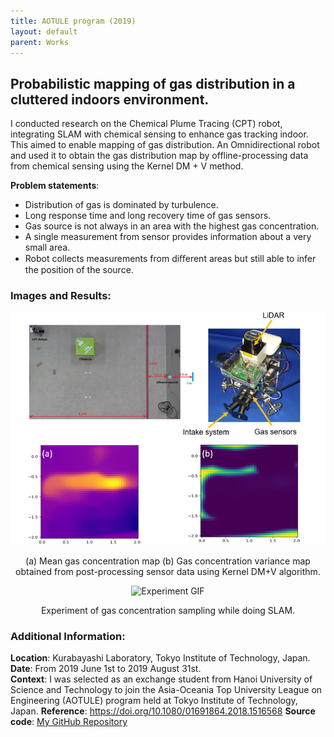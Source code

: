```yaml
---
title: AOTULE program (2019)
layout: default
parent: Works
---
```


## Probabilistic mapping of gas distribution in a cluttered indoors environment.

I conducted research on the Chemical Plume Tracing (CPT) robot, integrating SLAM with chemical sensing to enhance gas tracking indoor. This aimed to enable mapping of gas distribution. An Omnidirectional robot and used it to obtain the gas distribution map by offline-processing data from chemical sensing using the Kernel DM + V method.

**Problem statements**:
* Distribution of gas is dominated by turbulence.
* Long response time and long recovery time of gas sensors.
* Gas source is not always in an area with the highest gas concentration.
* A single measurement from sensor provides information about a very small area.
* Robot collects measurements from diﬀerent areas but still able to infer the position of the source. 

### Images and Results:
<center>
  <img src="images/aotule.png" alt="Gas concentration map" />
  <p>(a) Mean gas concentration map (b) Gas concentration variance map obtained from post-processing sensor data using Kernel DM+V algorithm.</p>
</center>

<center>
  <img src="images/aotule_exp.gif" alt="Experiment GIF" />
  <p>Experiment of gas concentration sampling while doing SLAM.</p>
</center>


### Additional Information:
**Location**: Kurabayashi Laboratory, Tokyo Institute of Technology, Japan.  
**Date**: From 2019 June 1st to 2019 August 31st.  
**Context**: I was selected as an exchange student from Hanoi University of Science and Technology to join the Asia-Oceania Top University League on Engineering (AOTULE) program held at Tokyo Institute of Technology, Japan.
**Reference**: https://doi.org/10.1080/01691864.2018.1516568
**Source code**: [My GitHub Repository](https://github.com/nhat-14/Kernel_DM_V)